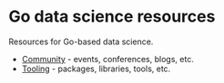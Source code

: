 # Go data science resources
Resources for Go-based data science. 

- [Community](community) - events, conferences, blogs, etc.
- [Tooling](tooling) - packages, libraries, tools, etc.

